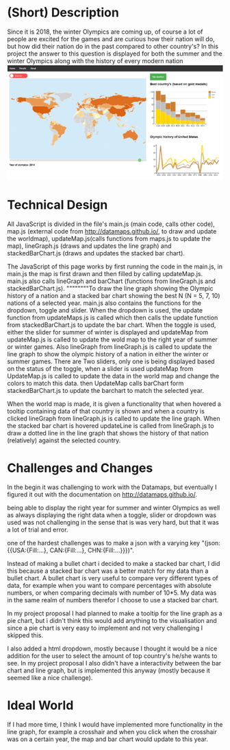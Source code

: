 # (Short) Description
Since it is 2018, the winter Olympics are coming up, of course a lot of people are excited for the games and are curious how their nation will do, but how did their nation do in the past compared to other country's? In this project the answer to this question is displayed for both the summer and the winter Olympics along with the history of every modern nation
![alt text](Project/doc/screenshot.png)

# Technical Design

All JavaScript is divided in the file's main.js (main code, calls other code), map.js (external code from http://datamaps.github.io/, to draw and update the worldmap), updateMap.js(calls functions from maps.js to update the map), lineGraph.js (draws and updates the line graph) and stackedBarChart.js (draws and updates the stacked bar chart).

The JavaScript of this page works by first running the code in the main.js, in main.js the map is first drawn and then filled by calling updateMap.js. main.js also calls lineGraph and barChart (functions from lineGraph.js and stackedBarChart.js).
""""""""To draw the line graph showing the Olympic history of a nation and a stacked bar chart showing the best N (N = 5, 7, 10) nations of a selected year. main.js also contains the functions for the dropdown, toggle and slider.
When the dropdown is used, the update function from updateMaps.js is called which then calls the update function from stackedBarChart.js to update the bar chart.
When the toggle is used, either the slider for summer of winter is displayed and updateMap from updateMap.js is called to update the wold map to the right year of summer or winter games. Also lineGraph from lineGraph.js is called to update the line graph to show the olympic history of a nation in either the winter or summer games.
There are Two sliders, only one is being displayed based on the status of the toggle, when a slider is used updateMap from UpdateMap.js is called to update the data in the world map and change the colors to match this data. then UpdateMap calls barChart form stackedBarChart.js to update the barchart to match the selected year.

When the world map is made, it is given a functionality that when hovered a tooltip containing data of that country is shown and when a country is clicked lineGraph from lineGraph.js is called to update the line graph.
When the stacked bar chart is hovered updateLine is called from lineGraph.js to draw a dotted line in the line graph that shows the history of that nation (relatively) against the selected country.

# Challenges and Changes

In the begin it was challenging to work with the Datamaps, but eventually I figured it out with the documentation on http://datamaps.github.io/.

being able to display the right year for summer and winter Olympics as well as always displaying the right data when a toggle, slider or dropdown was used was not challenging in the sense that is was very hard, but that it was a lot of trial and error.

one of the hardest challenges was to make a json with a varying key "(json:{{USA:{Fill:...}, CAN:{Fill:...}, CHN:{Fill:...}}})".

Instead of making a bullet chart i decided to make a stacked bar chart, I did this because a stacked bar chart was a better match for my data than a bullet chart. A bullet chart is very useful to compare very different types of data, for example when you want to compare percentages with absolute numbers, or when comparing decimals with number of 10*5. My data was in the same realm of numbers therefor I choose to use a stacked bar chart.

In my project proposal I had planned to make a tooltip for the line graph as a pie chart, but i didn't think this would add anything to the visualisation and since a pie chart is very easy to implement and not very challenging I skipped this.

I also added a html dropdown, mostly because I thought it would be a nice addition for the user to select the amount of top country's he/she wants to see. In my project proposal I also didn't have a interactivity between the bar chart and line graph, but is implemented this anyway (mostly because it seemed like a nice challenge).

# Ideal World
If I had more time, I think I would have implemented more functionality in the line graph, for example a crosshair and when you click when the crosshair was on a certain year, the map and bar chart would update to this year.
